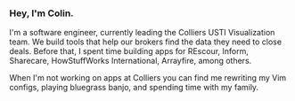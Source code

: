 ### Hey, I'm Colin.

I'm a software engineer, currently leading the Colliers USTI Visualization team. We build tools that help our brokers find the data they need to close deals. Before that, I spent time building apps for REscour, Inform, Sharecare, HowStuffWorks International, Arrayfire, among others.

When I'm not working on apps at Colliers you can find me rewriting my Vim configs, playing bluegrass banjo, and spending time with my family.

<!--
**cvinson/cvinson** is a ✨ _special_ ✨ repository because its `README.md` (this file) appears on your GitHub profile.

Here are some ideas to get you started:

- 🔭 I’m currently working on ...
- 🌱 I’m currently learning ...
- 👯 I’m looking to collaborate on ...
- 🤔 I’m looking for help with ...
- 💬 Ask me about ...
- 📫 How to reach me: ...
- 😄 Pronouns: ...
- ⚡ Fun fact: ...
-->
